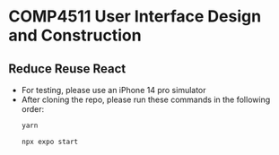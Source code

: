 # COMP4511 User Interface Design and Construction
## Reduce Reuse React

* For testing, please use an iPhone 14 pro simulator
* After cloning the repo, please run these commands in the following order:
  ```sh
  yarn
  ```
    ```sh
  npx expo start
  ```
  
